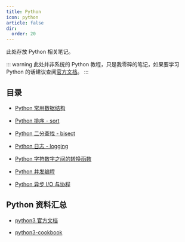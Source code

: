 ```yaml
---
title: Python
icon: python
article: false
dir:
  order: 20
---
```


此处存放 Python 相关笔记。

::: warning
此处并非系统的 Python 教程，只是我零碎的笔记，如果要学习 Python 的话建议查阅[官方文档](https://docs.python.org/zh-cn/3.10/)。
:::

## 目录

- [Python 常用数据结构](python-data-structures.md)

- [Python 排序 - sort](python-sort.md)

- [Python 二分查找 - bisect](python-bisect.md)

- [Python 日志 - logging](python-log.md)

- [Python 字符数字之间的转换函数](python-ordchr.md)

- [Python 并发编程](python-concurrent.md)

- [Python 异步 I/O 与协程](python-asyncio.md)

## Python 资料汇总

- [python3 官方文档](https://docs.python.org/zh-cn/3.10/)

- [python3-cookbook](https://python3-cookbook.readthedocs.io/zh_CN/latest/)
